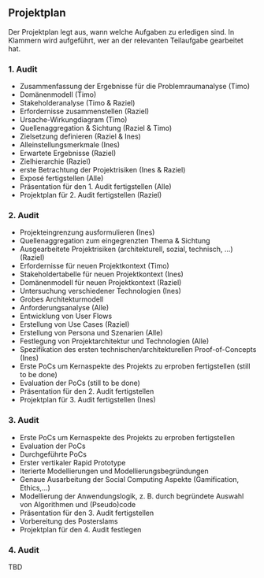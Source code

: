 ## Projektplan

Der Projektplan legt aus, wann welche Aufgaben zu erledigen sind. In Klammern wird aufgeführt, wer an der relevanten Teilaufgabe gearbeitet hat.

### 1. Audit

- Zusammenfassung der Ergebnisse für die Problemraumanalyse (Timo)
- Domänenmodell (Timo)
- Stakeholderanalyse (Timo & Raziel)
- Erfordernisse zusammenstellen (Raziel)
- Ursache-Wirkungdiagram (Timo)
- Quellenaggregation & Sichtung (Raziel & Timo)
- Zielsetzung definieren (Raziel & Ines)
- Alleinstellungsmerkmale (Ines)
- Erwartete Ergebnisse (Raziel)
- Zielhierarchie (Raziel)
- erste Betrachtung der Projektrisiken (Ines & Raziel)
- Exposé fertigstellen (Alle)
- Präsentation für den 1. Audit fertigstellen (Alle)
- Projektplan für 2. Audit fertigstellen (Raziel)

### 2. Audit

- Projekteingrenzung ausformulieren (Ines)
- Quellenaggregation zum eingegrenzten Thema & Sichtung
- Ausgearbeitete Projektrisiken (architekturell, sozial, technisch, ...) (Raziel)
- Erfordernisse für neuen Projektkontext (Timo)
- Stakeholdertabelle für neuen Projektkontext (Ines)
- Domänenmodell für neuen Projektkontext (Raziel)
- Untersuchung verschiedener Technologien (Ines)
- Grobes Architekturmodell
- Anforderungsanalyse (Alle)
- Entwicklung von User Flows
- Erstellung von Use Cases (Raziel)
- Erstellung von Persona und Szenarien (Alle)
- Festlegung von Projektarchitektur und Technologien (Alle)
- Spezifikation des ersten technischen/architekturellen Proof-of-Concepts (Ines)
- Erste PoCs um Kernaspekte des Projekts zu erproben fertigstellen (still to be done)
- Evaluation der PoCs (still to be done)
- Präsentation für den 2. Audit fertigstellen
- Projektplan für 3. Audit fertigstellen (Ines)

### 3. Audit

- Erste PoCs um Kernaspekte des Projekts zu erproben fertigstellen 
- Evaluation der PoCs
- Durchgeführte PoCs
- Erster vertikaler Rapid Prototype
- Iterierte Modellierungen und Modellierungsbegründungen
- Genaue Ausarbeitung der Social Computing Aspekte (Gamification, Ethics,...)
- Modellierung der Anwendungslogik, z. B. durch begründete Auswahl von Algorithmen und (Pseudo)code
- Präsentation für den 3. Audit fertigstellen
- Vorbereitung des Posterslams
- Projektplan für den 4. Audit festlegen

### 4. Audit

TBD
